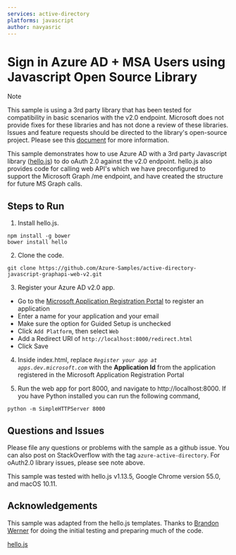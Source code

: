 ```yaml
---
services: active-directory
platforms: javascript
author: navyasric
---
```


# Sign in Azure AD + MSA Users using Javascript Open Source Library

> [!NOTE]
> This sample is using a 3rd party library that has been tested for compatibility in basic scenarios with the v2.0 endpoint.  Microsoft does not provide fixes for these libraries and has not done a review of these libraries.  Issues and feature requests should be directed to the library's open-source project.  Please see this [document](https://docs.microsoft.com/en-us/azure/active-directory/develop/active-directory-v2-libraries) for more information.   
> 
>

This sample demonstrates how to use Azure AD with a 3rd party Javascript library ([hello.js](https://github.com/MrSwitch/hello.js)) to do oAuth 2.0 against the v2.0 endpoint.  hello.js also provides code for calling web API's which we have preconfigured to support the Microsoft Graph /me endpoint, and have created the structure for future MS Graph calls.  

## Steps to Run

1. Install hello.js.

  ```
  npm install -g bower
  bower install hello
  ```
  
2. Clone the code.
  ```
  git clone https://github.com/Azure-Samples/active-directory-javascript-graphapi-web-v2.git
  ```

3. Register your Azure AD v2.0 app. 
  - Go to the [Microsoft Application Registration Portal](https://apps.dev.microsoft.com/portal/register-app) to register an application
  - Enter a name for your application and your email
  - Make sure the option for Guided Setup is unchecked
  - Click `Add Platform`, then select `Web`
  - Add a Redirect URI of `http://localhost:8000/redirect.html`
  - Click Save 

4. Inside index.html, replace *``Register your app at apps.dev.microsoft.com``* with the **Application Id** from the application registered in the Microsoft Application Registration Portal

5. Run the web app for port 8000, and navigate to http://localhost:8000. If you have Python installed you can run the following command, 

  ```
  python -m SimpleHTTPServer 8000
  ```

## Questions and Issues

Please file any questions or problems with the sample as a github issue.  You can also post on StackOverflow with the tag ```azure-active-directory```.  For oAuth2.0 library issues, please see note above. 

This sample was tested with hello.js v1.13.5, Google Chrome version 55.0, and macOS 10.11.

## Acknowledgements

This sample was adapted from the hello.js templates.  Thanks to [Brandon Werner](https://github.com/xerners) for doing the initial testing and preparing much of the code. 

[hello.js](https://github.com/MrSwitch/hello.js)

